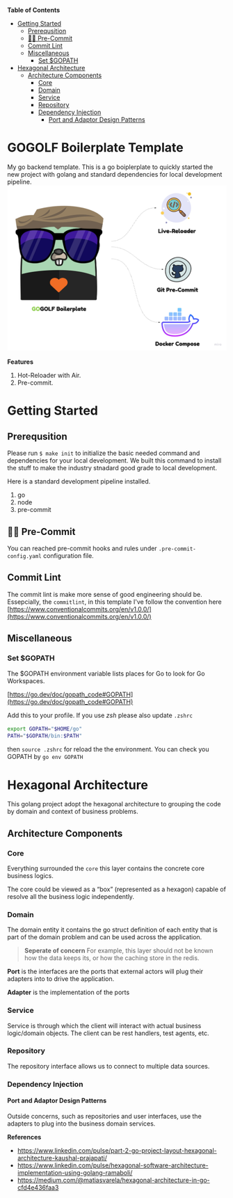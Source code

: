 <!-- START doctoc generated TOC please keep comment here to allow auto update -->
<!-- DON'T EDIT THIS SECTION, INSTEAD RE-RUN doctoc TO UPDATE -->

**Table of Contents**
- [Getting Started](#getting-started)
  - [Prerequsition](#prerequsition)
  - [👩‍⚕️ Pre-Commit](#%E2%80%8D-pre-commit)
  - [Commit Lint](#commit-lint)
  - [Miscellaneous](#miscellaneous)
    - [Set $GOPATH](#set-gopath)
- [Hexagonal Architecture](#hexagonal-architecture)
  - [Architecture Components](#architecture-components)
    - [Core](#core)
    - [Domain](#domain)
    - [Service](#service)
    - [Repository](#repository)
    - [Dependency Injection](#dependency-injection)
      - [Port and Adaptor Design Patterns](#port-and-adaptor-design-patterns)

<!-- END doctoc generated TOC please keep comment here to allow auto update -->


# GOGOLF Boilerplate Template
My go backend template. This is a go boiplerplate to quickly started the new project with golang and standard dependencies for local development pipeline.
 ![Tux, the Linux mascot](/docs/GOGolf.jpg)

**Features**

1. Hot-Reloader with Air.
2. Pre-commit.


# Getting Started
## Prerequsition
Please run `$ make init` to initialize the basic needed command and dependencies for your local development. We built this command to install the stuff to make the industry stnadard good grade to local development.

Here is a standard development pipeline installed.

1. go
2. node
3. pre-commit

## 👩‍⚕️ Pre-Commit
You can reached pre-commit hooks and rules under `.pre-commit-config.yaml` configuration file.

## Commit Lint
The commit lint is make more sense of good engineering should be. Essepcially, the `commitlint`, in this template I've follow the convention here [https://www.conventionalcommits.org/en/v1.0.0/](https://www.conventionalcommits.org/en/v1.0.0/)


## Miscellaneous
### Set $GOPATH
The $GOPATH environment variable lists places for Go to look for Go Workspaces.

[https://go.dev/doc/gopath_code#GOPATH](https://go.dev/doc/gopath_code#GOPATH)

Add this to your profile. If you use *zsh* please also update `.zshrc`

```sh
export GOPATH="$HOME/go"
PATH="$GOPATH/bin:$PATH"
```

then `source .zshrc` for reload the the environment. You can check you GOPATH by `go env GOPATH`

# Hexagonal Architecture
This golang project adopt the hexagonal architecture to grouping the code by domain and context of business problems.

## Architecture Components
### Core

Everything surrounded the `core` this layer contains the concrete core business logics.

The core could be viewed as a “box” (represented as a hexagon) capable of resolve all the business logic independently.

### Domain

The domain entity it contains the go struct definition of each entity that is part of the domain problem and can be used across the application.

>**Seperate of concern**
For example, this layer should not be known how the data keeps its, or how the caching store in the redis.

**Port** is the interfaces are the ports that external actors will plug their adapters into to drive the application.

**Adapter** is the implementation of the ports

### Service
Service is through which the client will interact with actual business logic/domain objects. The client can be rest handlers, test agents, etc.

### Repository
The repository interface allows us to connect to multiple data sources.

### Dependency Injection
#### Port and Adaptor Design Patterns

Outside concerns, such as repositories and user interfaces, use the adapters to plug into the business domain services.

**References**
- https://www.linkedin.com/pulse/part-2-go-project-layout-hexagonal-architecture-kaushal-prajapati/
- https://www.linkedin.com/pulse/hexagonal-software-architecture-implementation-using-golang-ramaboli/
- https://medium.com/@matiasvarela/hexagonal-architecture-in-go-cfd4e436faa3
